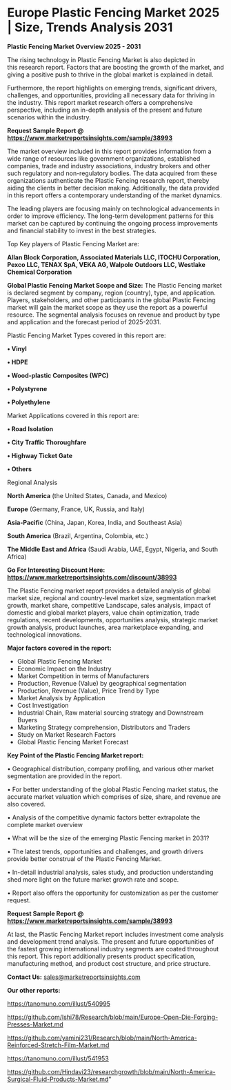 # Europe Plastic Fencing Market 2025 | Size, Trends Analysis 2031

<Strong> Plastic Fencing Market Overview 2025 - 2031</strong>

The rising technology in Plastic Fencing Market is also depicted in this research report. Factors that are boosting the growth of the market, and giving a positive push to thrive in the global market is explained in detail.

Furthermore, the report highlights on emerging trends, significant drivers, challenges, and opportunities, providing all necessary data for thriving in the industry. This report market research offers a comprehensive perspective, including an in-depth analysis of the present and future scenarios within the industry.

<strong>Request Sample Report @ <a href=https://www.marketreportsinsights.com/sample/38993>https://www.marketreportsinsights.com/sample/38993</a></strong>

The market overview included in this report provides information from a wide range of resources like government organizations, established companies, trade and industry associations, industry brokers and other such regulatory and non-regulatory bodies. The data acquired from these organizations authenticate the Plastic Fencing research report, thereby aiding the clients in better decision making. Additionally, the data provided in this report offers a contemporary understanding of the market dynamics.

The leading players are focusing mainly on technological advancements in order to improve efficiency. The long-term development patterns for this market can be captured by continuing the ongoing process improvements and financial stability to invest in the best strategies.

Top Key players of Plastic Fencing Market are:

<strong>Allan Block Corporation, Associated Materials LLC, ITOCHU Corporation, Pexco LLC, TENAX SpA, VEKA AG, Walpole Outdoors LLC, Westlake Chemical Corporation</strong>

<strong><b>Global Plastic Fencing Market Scope and Size:</b></strong>
The Plastic Fencing market is declared segment by company, region (country), type, and application. Players, stakeholders, and other participants in the global Plastic Fencing market will gain the market scope as they use the report as a powerful resource. The segmental analysis focuses on revenue and product by type and application and the forecast period of 2025-2031.

Plastic Fencing Market Types covered in this report are:

<strong>•  Vinyl

•  HDPE

•  Wood-plastic Composites (WPC)

•  Polystyrene

•  Polyethylene</strong>

Market Applications covered in this report are:

<strong>•  Road Isolation

•  City Traffic Thoroughfare

•  Highway Ticket Gate

•  Others</strong> 

Regional Analysis

<strong>North America</strong> (the United States, Canada, and Mexico)

<strong>Europe</strong> (Germany, France, UK, Russia, and Italy)

<strong>Asia-Pacific</strong> (China, Japan, Korea, India, and Southeast Asia)

<strong>South America</strong> (Brazil, Argentina, Colombia, etc.)

<strong>The Middle East and Africa</strong> (Saudi Arabia, UAE, Egypt, Nigeria, and South Africa)

<strong>Go For Interesting Discount Here: <a href=https://www.marketreportsinsights.com/discount/38993>https://www.marketreportsinsights.com/discount/38993</a></strong>

The Plastic Fencing market report provides a detailed analysis of global market size, regional and country-level market size, segmentation market growth, market share, competitive Landscape, sales analysis, impact of domestic and global market players, value chain optimization, trade regulations, recent developments, opportunities analysis, strategic market growth analysis, product launches, area marketplace expanding, and technological innovations.

<strong><b>Major factors covered in the report:</b></strong>
<ul>
  <li>Global Plastic Fencing Market </li>
  <li>Economic Impact on the Industry</li>
  <li>Market Competition in terms of Manufacturers</li>
  <li>Production, Revenue (Value) by geographical segmentation</li>
  <li>Production, Revenue (Value), Price Trend by Type</li>
  <li>Market Analysis by Application</li>
  <li>Cost Investigation</li>
  <li>Industrial Chain, Raw material sourcing strategy and Downstream Buyers</li>
  <li>Marketing Strategy comprehension, Distributors and Traders</li>
  <li>Study on Market Research Factors</li>
  <li>Global Plastic Fencing Market Forecast</li>
</ul>

<strong><b>Key Point of the Plastic Fencing Market report:</b></strong>

• Geographical distribution, company profiling, and various other market segmentation are provided in the report.

• For better understanding of the global Plastic Fencing market status, the accurate market valuation which comprises of size, share, and revenue are also covered.

• Analysis of the competitive dynamic factors better extrapolate the complete market overview

• What will be the size of the emerging Plastic Fencing market in 2031?

• The latest trends, opportunities and challenges, and growth drivers provide better construal of the Plastic Fencing Market.

• In-detail industrial analysis, sales study, and production understanding shed more light on the future market growth rate and scope.

• Report also offers the opportunity for customization as per the customer request.

<strong>Request Sample Report @ <a href=https://www.marketreportsinsights.com/sample/38993>https://www.marketreportsinsights.com/sample/38993</a></strong>

At last, the Plastic Fencing Market report includes investment come analysis and development trend analysis. The present and future opportunities of the fastest growing international industry segments are coated throughout this report. This report additionally presents product specification, manufacturing method, and product cost structure, and price structure.

<strong>Contact Us:</strong>
sales@marketreportsinsights.com

<strong>Our other reports:</strong>

<a href=https://tanomuno.com/illust/540995>https://tanomuno.com/illust/540995</a>

<a href=https://github.com/Ishi78/Research/blob/main/Europe-Open-Die-Forging-Presses-Market.md>https://github.com/Ishi78/Research/blob/main/Europe-Open-Die-Forging-Presses-Market.md</a>

<a href=https://github.com/yamini231/Research/blob/main/North-America-Reinforced-Stretch-Film-Market.md>https://github.com/yamini231/Research/blob/main/North-America-Reinforced-Stretch-Film-Market.md</a>

<a href=https://tanomuno.com/illust/541953>https://tanomuno.com/illust/541953</a>

<a href=https://github.com/Hindavi23/researchgrowth/blob/main/North-America-Surgical-Fluid-Products-Market.md>https://github.com/Hindavi23/researchgrowth/blob/main/North-America-Surgical-Fluid-Products-Market.md</a>"

